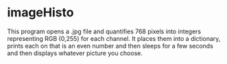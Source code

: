 # imageHisto
This program opens a .jpg file and quantifies 768 pixels into integers representing RGB (0,255) for each channel. It places them into a dictionary, prints each on that is an even number and then sleeps for a few seconds and then displays whatever picture you choose.
